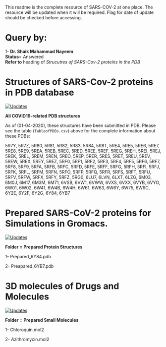 This readme is the complete resource of SARS-COV-2 at one place. The resource will be updated when it will be required. Flag for date of update should be checked before accessing. 

# Query by:

1- **Dr. Shaik Mahammad Nayeem**<br/> 
**Status**= Answered <br/> 
**Refer to** heading of *Strucutres of SARS-Cov-2 proteins in the PDB*

# Structures of SARS-Cov-2 proteins in PDB database

[![Updates](https://img.shields.io/badge/Updated-05--04--2020-green.svg?style=flat)]()

**All COVID19-related PDB structures**

[//]: # (Access all COVID19-related PDB structures   http://www.rcsb.org/pdb/search/smart.do?smartSearchSubtype_1=StructureIdQuery&structureIdList_1=6Y2G,6Y2F,6Y2E,6W02,6W01,6Y84,6W41,6W4H,6VSB,6W4B,6W61,6W63,6W75,6VW1,6W6Y,6VXS,6VWW,6VYO,6VYB,6VXX,6YB7,5R84,5R83,5R7Y,5R80,5R82,5R81,5R7Z,5REA,5REC,5REB,5REE,5RED,5REG,5REF,5RE9,5RE8,5RE5,5RE4,5RE7,5RE6,5RFB,5RFA,5RFD,5RFC,5RFF,5RFE,5RFH,5RFG,5REY,5REX,5RF9,5REZ,5RF2,5REP,5RF1,5RES,5RF4,5RER,5RF3,5REU,5RF6,5RET,5RF5,5REW,5RF8,5REV,5RF7,5REI,5REH,5REK,5REJ,5REM,5REL,5REO,5RF0,5REN,5RFZ,5RFY,5RFR,5RFQ,5RFT,5RFS,5RFV,5RFU,5RFX,5RFW,5RFJ,5RFI,5RFL,5RFK,5RFN,5RFM,5RFP,5RFO,5RG0,6M03,6M17,6M0J,6M3M,6LU7,6LVN,6LXT,6LZG,6W9C,5R8T,6M71)

As of (01-04-2020), these structures have been submitted in PDB. Please see the table (`TableofPDBs.csv`) above for the complete information about these PDBs:


5R7Y, 5R7Z, 5R80, 5R81, 5R82, 5R83, 5R84, 5R8T, 5RE4, 5RE5, 5RE6, 5RE7, 5RE8, 5RE9, 5REA, 5REB, 5REC, 5RED, 5REE, 5REF, 5REG, 5REH, 5REI, 5REJ, 5REK, 5REL, 5REM, 5REN, 5REO, 5REP, 5RER, 5RES, 5RET, 5REU, 5REV, 5REW, 5REX, 5REY, 5REZ, 5RF0, 5RF1, 5RF2, 5RF3, 5RF4, 5RF5, 5RF6, 5RF7, 5RF8, 5RF9, 5RFA, 5RFB, 5RFC, 5RFD, 5RFE, 5RFF, 5RFG, 5RFH, 5RFI, 5RFJ, 5RFK, 5RFL, 5RFM, 5RFN, 5RFO, 5RFP, 5RFQ, 5RFR, 5RFS, 5RFT, 5RFU, 5RFV, 5RFW, 5RFX, 5RFY, 5RFZ, 5RG0, 6LU7, 6LVN, 6LXT, 6LZG, 6M03, 6M0J, 6M17, 6M3M, 6M71, 6VSB, 6VW1, 6VWW, 6VXS, 6VXX, 6VYB, 6VYO, 6W01, 6W02, 6W41, 6W4B, 6W4H, 6W61, 6W63, 6W6Y, 6W75, 6W9C, 6Y2E, 6Y2F, 6Y2G, 6Y84, 6YB7

# Prepared SARS-CoV-2 proteins for Simulations in Gromacs. 

[![Updates](https://img.shields.io/badge/Updated-05--04--2020-green.svg?style=flat)]()

**Folder = Prepared Protein Structures**

1- Prepared_6Y84.pdb

2- Preapared_6YB7.pdb

# 3D molecules of Drugs and Molecules

[![Updates](https://img.shields.io/badge/Updated-05--04--2020-green.svg?style=flat)]()

**Folder = Prepared Small Molecules**

1- Chloroquin.mol2

2- Azithromycin.mol2
